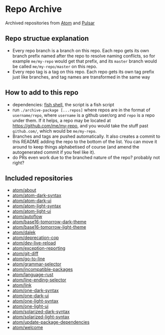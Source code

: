 # Repo Archive

Archived repositories from [Atom](https://github.com/atom) and [Pulsar](https://github.com/pulsar-edit)

## Repo structue explanation

- Every repo branch is a branch on this repo. Each repo gets its own branch prefix named after the repo to resolve naming conflicts, so for example `me/my-repo` would get that prefix, and its `master` branch would be called `me/my-repo/master` on this repo.
- Every repo tag is a tag on this repo. Each repo gets its own tag prefix just like branches, and tag names are transformed in the same way

## How to add to this repo

- dependencies: [fish shell](https://fishshell.com), the script is a fish script
- run `./archive-package [...repos]` where repos are in the format of `username/repo`, where `username` is a github user/org and `repo` is a repo under them. If it helps, a repo may be located at <https://github.com/me/my-repo>, and you would take the stuff past `github.com/`, which would be `me/my-repo`.
- Branches and tags are pushed automatically. It also creates a commit to this README adding the repo to the bottom of the list. You can move it around to keep things alphabetised of course (and amend the autogenerated commit if you feel like it).
- do PRs even work due to the branched nature of the repo? probably not right?

## Included repositories

- [atom/about](https://github.com/atom/about)
- [atom/atom-dark-syntax](https://github.com/atom/atom-dark-syntax)
- [atom/atom-dark-ui](https://github.com/atom/atom-dark-ui)
- [atom/atom-light-syntax](https://github.com/atom/atom-light-syntax)
- [atom/atom-light-ui](https://github.com/atom/atom-light-ui)
- [atom/autoflow](https://github.com/atom/autoflow)
- [atom/base16-tomorrow-dark-theme](https://github.com/atom/base16-tomorrow-dark-theme)
- [atom/base16-tomorrow-light-theme](https://github.com/atom/base16-tomorrow-light-theme)
- [atom/dalek](https://github.com/atom/dalek)
- [atom/deprecation-cop](https://github.com/atom/deprecation-cop)
- [atom/dev-live-reload](https://github.com/atom/dev-live-reload)
- [atom/exception-reporting](https://github.com/atom/exception-reporting)
- [atom/git-diff](https://github.com/atom/git-diff)
- [atom/go-to-line](https://github.com/atom/go-to-line)
- [atom/grammar-selector](https://github.com/atom/grammar-selector)
- [atom/incompatible-packages](https://github.com/atom/incompatible-packages)
- [atom/language-rust](https://github.com/atom/language-rust)
- [atom/line-ending-selector](https://github.com/atom/line-ending-selector)
- [atom/link](https://github.com/atom/link)
- [atom/one-dark-syntax](https://github.com/atom/one-dark-syntax)
- [atom/one-dark-ui](https://github.com/atom/one-dark-ui)
- [atom/one-light-syntax](https://github.com/atom/one-light-syntax)
- [atom/one-light-ui](https://github.com/atom/one-light-ui)
- [atom/solarized-dark-syntax](https://github.com/atom/solarized-dark-syntax)
- [atom/solarized-light-syntax](https://github.com/atom/solarized-light-syntax)
- [atom/update-package-dependencies](https://github.com/atom/update-package-dependencies)
- [atom/welcome](https://github.com/atom/welcome)
